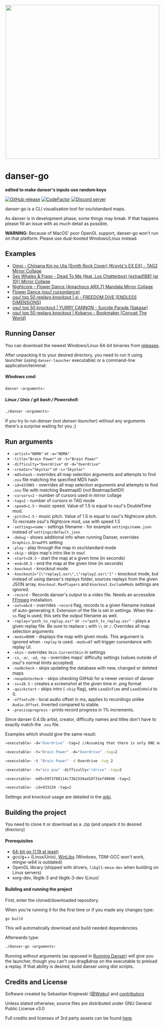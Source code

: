 <p align="center">
  <img width="500px" src="assets/textures/coinbig.png"/>
</p>

# danser-go

**edited to make danser's inputs use random keys**

[![GitHub release](https://img.shields.io/github/release/wieku/danser-go.svg)](https://github.com/Wieku/danser-go/releases/latest)
[![CodeFactor](https://www.codefactor.io/repository/github/wieku/danser-go/badge)](https://www.codefactor.io/repository/github/wieku/danser-go)
[![Discord server](https://img.shields.io/discord/713705871758065685.svg?label=&logo=discord&logoColor=ffffff&color=7389D8&labelColor=6A7EC2)](https://discord.gg/UTPvbe8)

danser-go is a CLI visualisation tool for osu!standard maps.

As danser is in development phase, some things may break. If that happens please fill an issue with as much detail as possible.

**WARNING**: Because of MacOS' poor OpenGL support, danser-go won't run on that platform. Please use dual-booted Windows/Linux instead.

## Examples
* [Omoi - Chiisana Koi no Uta (Synth Rock Cover) [Kroytz's EX EX] - TAG2 Mirror Collage](https://youtu.be/Vo0Pbpu113Y)
* [Sex Whales & Fraxo - Dead To Me (feat. Lox Chatterbox) [extrad1881 (ar 10)] Mirror Collage](https://youtu.be/KCHqrVGdXrk)
* [Nightcore - Flower Dance [Amachoco ARX.7] Mandala Mirror Collage](https://youtu.be/HBC89S-UwFc)
* [Flower Dance (osu! cursordance)](https://youtu.be/lcnnz3fN3bs)
* [osu! top 50 replays knockout | xi - FREEDOM DiVE [ENDLESS DiMENSiONS]](https://youtu.be/kzr_Sr0Shuc)
* [osu! top 50 knockout | YURRY CANNON - Suicide Parade [Sakase]](https://youtu.be/GS_yoq5MJMU)
* [osu! top 50 replays knockout | Kobaryo - Bookmaker [Corrupt The World]](https://youtu.be/SJqkP1IDUq0)

## Running Danser

You can download the newest Windows/Linux 64-bit binaries from [releases](https://github.com/Wieku/danser-go/releases).

After unpacking it to your desired directory, you need to run it using launcher (using `danser-launcher` executable) or
a command-line application/terminal:

##### Windows cmd:
```bash
danser <arguments>
```

##### Linux / Unix / git bash / Powershell:
```bash
./danser <arguments>
```

If you try to run *danser* (not *danser-launcher*) without any arguments there's a surprise waiting for you ;)

## Run arguments
* `-artist="NOMA"` or `-a="NOMA"`
* `-title="Brain Power"` or `-t="Brain Power"`
* `-difficulty="Overdrive"` or `-d="Overdrive"`
* `-creator="Skystar"` or `-c="Skystar"`
* `-md5=hash` - overrides all map selection arguments and attempts to find `.osu` file matching the specified MD5 hash
* `-id=433005` - overrides all map selection arguments and attempts to find `.osu` file with matching BeatmapID (not BeatmapSetID!)
* `-cursors=2` - number of cursors used in mirror collage
* `-tag=2` - number of cursors in TAG mode
* `-speed=1.5` - music speed. Value of 1.5 is equal to osu!'s DoubleTime mod.
* `-pitch=1.5` - music pitch. Value of 1.5 is equal to osu!'s Nightcore pitch. To recreate osu!'s Nightcore mod, use
  with speed 1.5
* `-settings=name` - settings filename - for example `settings/name.json` instead of `settings/default.json`
* `-debug` - shows additional info when running Danser, overrides `Graphics.DrawFPS` setting
* `-play` - play through the map in osu!standard mode
* `-skip` - skips map's intro like in osu!
* `-start=20.5` - start the map at a given time (in seconds)
* `-end=30.5` - end the map at the given time (in seconds)
* `-knockout` - knockout mode
* `-knockout2="[\"replay1.osr\",\"replay2.osr\"]"` - knockout mode, but instead of using danser's replays folder,
  sources replays from the given JSON array. `Knockout.MaxPlayers` and `Knockout.ExcludeMods` settings are ignored.
* `-record` - Records danser's output to a video file. Needs an
  accessible [FFmpeg](https://github.com/Wieku/danser-go/wiki/FFmpeg) installation.
* `-out=abcd` - overrides `-record` flag, records to a given filename instead of auto-generating it. Extension of the
  file is set in settings. When the `-ss` flag is used, this sets the output filename as well.
* `-replay="path_to_replay.osr"` or `-r="path_to_replay.osr"` - plays a given replay file. Be sure to replace `\`
  with `\\` or `/`. Overrides all map selection arguments
* `-mods=HDHR` - displays the map with given mods. This argument is ignored when `-replay` is used. `-mods=AT` will
  trigger cursordance with replay UI.
* `-skin` - overrides `Skin.CurrentSkin` in settings
* `-cs`, `-ar`, `-od`, `-hp` - overrides maps' difficulty settings (values outside of osu!'s normal limits accepted)
* `-nodbcheck` - skips updating the database with new, changed or deleted maps
* `-noupdatecheck` - skips checking GitHub for a newer version of danser
* `-ss=20.5` - creates a screenshot at the given time in .png format
* `-quickstart` - skips intro (`-skip` flag), sets `LeadInTime` and `LeadInHold` to 0.
* `-offset=20` - local audio offset in ms, applies to recordings unlike `Audio.Offset`. Inverted compared to stable.
* `-preciseprogress` - prints record progress in 1% increments.

Since danser 0.4.0b artist, creator, difficulty names and titles don't have to exactly match the `.osu` file. 

Examples which should give the same result:

```bash
<executable> -d="Overdrive" -tag=2 //Assuming that there is only ONE map with "Overdrive" as its difficulty name

<executable> -t="Brain Power" -d="Overdrive" -tag=2

<executable> -t "Brain Power" -d Overdrive -tag 2

<executable> -t="ain pow" -difficulty="rdrive" -tag=2

<executable> -md5=59f3708114c73b2334ad18f31ef49046 -tag=2

<executable> -id=933228 -tag=2
```

Settings and knockout usage are detailed in the [wiki](https://github.com/Wieku/danser-go/wiki).

## Building the project
You need to clone it or download as a .zip (and unpack it to desired directory)

#### Prerequisites

* [64-bit go (1.19 at least)](https://go.dev/dl/)
* gcc/g++ (Linux/Unix), [WinLibs](http://winlibs.com/) (Windows, TDM-GCC won't work, mingw-w64 is outdated)
* OpenGL library (shipped with drivers, `libgl1-mesa-dev` when building on Linux servers)
* xorg-dev, libgtk-3 and libgtk-3-dev (Linux)

#### Building and running the project

First, enter the cloned/downloaded repository.

When you're running it for the first time or if you made any changes type:

```bash
go build
```

This will automatically download and build needed dependencies.

Afterwards type:

```bash
./danser-go <arguments>
```

Running without arguments (as opposed in [Running Danser](#running-danser)) will give you the launcher, though you can't
use drag&drop on the executable to preload a replay. If that ability is desired, build danser using dist scripts.


## Credits and License

Software created by Sebastian Krajewski ([@Wieku](https://github.com/Wieku)) and [contributors](https://github.com/Wieku/danser-go/graphs/contributors)

Unless stated otherwise, source files are distributed under GNU General Public License v3.0

Full credits and licenses of 3rd party assets can be found [here](CREDITS.md).
